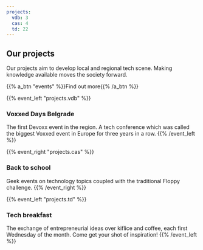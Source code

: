 ```yaml
---
projects:
  vdb: 3
  cas: 4
  td: 22
---
```

## Our projects

Our projects aim to develop local and regional tech scene. Making knowledge available moves the society forward.

{{% a_btn "events" %}}Find out more{{% /a_btn %}}

{{% event_left "projects.vdb" %}}
### Voxxed Days Belgrade

The first Devoxx event in the region. A tech conference which was called the biggest Voxxed event in Europe for three years in a row.
{{% /event_left %}}

{{% event_right "projects.cas" %}}
### Back to school

Geek events on technology topics coupled with the traditional Floppy challenge.
{{% /event_right %}}

{{% event_left "projects.td" %}}
### Tech breakfast

The exchange of entrepreneurial ideas over kiflice and coffee, each first Wednesday of the month. Come get your shot of inspiration!
{{% /event_left %}}